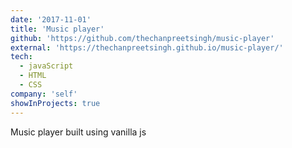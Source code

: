 ```yaml
---
date: '2017-11-01'
title: 'Music player'
github: 'https://github.com/thechanpreetsingh/music-player'
external: 'https://thechanpreetsingh.github.io/music-player/'
tech:
  - javaScript
  - HTML
  - CSS
company: 'self'
showInProjects: true
---
```


Music player built using vanilla js
